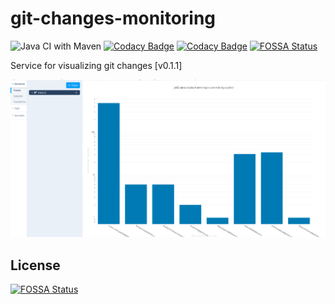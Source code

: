 # git-changes-monitoring
![Java CI with Maven](https://github.com/egorklimov/git-changes-monitoring/workflows/Java%20CI%20with%20Maven/badge.svg)
[![Codacy Badge](https://app.codacy.com/project/badge/Grade/840e7ae021364f5cbfac89634f30ab32)](https://www.codacy.com/manual/egorklimov/git-changes-monitoring?utm_source=github.com&amp;utm_medium=referral&amp;utm_content=egorklimov/git-changes-monitoring&amp;utm_campaign=Badge_Grade)
[![Codacy Badge](https://app.codacy.com/project/badge/Coverage/840e7ae021364f5cbfac89634f30ab32)](https://www.codacy.com/manual/egorklimov/git-changes-monitoring?utm_source=github.com&utm_medium=referral&utm_content=egorklimov/git-changes-monitoring&utm_campaign=Badge_Coverage)
[![FOSSA Status](https://app.fossa.com/api/projects/git%2Bgithub.com%2Fegorklimov%2Fgit-changes-monitoring.svg?type=shield)](https://app.fossa.com/projects/git%2Bgithub.com%2Fegorklimov%2Fgit-changes-monitoring?ref=badge_shield)

 Service for visualizing git changes [v0.1.1]
 
 ![JetBrains Snakecharm stats by author](./docs/example.png?raw=true)

## License
[![FOSSA Status](https://app.fossa.com/api/projects/git%2Bgithub.com%2Fegorklimov%2Fgit-changes-monitoring.svg?type=large)](https://app.fossa.com/projects/git%2Bgithub.com%2Fegorklimov%2Fgit-changes-monitoring?ref=badge_large)
